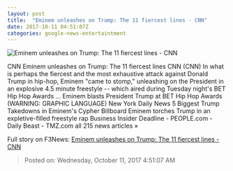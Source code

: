 ```yaml
---
layout: post
title:  "Eminem unleashes on Trump: The 11 fiercest lines - CNN"
date: 2017-10-11 04:51:07Z
categories: google-news-entertaintment
---
```


![Eminem unleashes on Trump: The 11 fiercest lines - CNN](http://i2.cdn.cnn.com/cnnnext/dam/assets/171010231422-eminem-trump-split-super-tease.jpg)

CNN Eminem unleashes on Trump: The 11 fiercest lines CNN (CNN) In what is perhaps the fiercest and the most exhaustive attack against Donald Trump in hip-hop, Eminem "came to stomp," unleashing on the President in an explosive 4.5 minute freestyle -- which aired during Tuesday night's BET Hip Hop Awards ... Eminem blasts President Trump at BET Hip Hop Awards (WARNING: GRAPHIC LANGUAGE) New York Daily News 5 Biggest Trump Takedowns in Eminem's Cypher Billboard Eminem torches Trump in an expletive-filled freestyle rap Business Insider Deadline - PEOPLE.com - Daily Beast - TMZ.com all 215 news articles »


Full story on F3News: [Eminem unleashes on Trump: The 11 fiercest lines - CNN](http://www.f3nws.com/n/nktbbD)

> Posted on: Wednesday, October 11, 2017 4:51:07 AM
